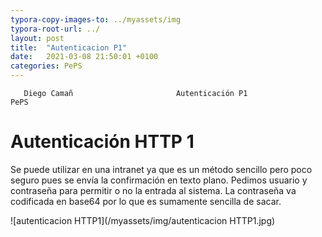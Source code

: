 ```yaml
---
typora-copy-images-to: ../myassets/img
typora-root-url: ../
layout: post
title:  "Autenticacion P1"
date:   2021-03-08 21:50:01 +0100
categories: PePS
---
```


       Diego Camañ                       Autenticación P1                          PePS   

#                                                                                       Autenticación HTTP 1



Se puede utilizar en una intranet ya que es un método sencillo pero poco seguro pues se envía la confirmación en texto plano. Pedimos usuario y contraseña para permitir o no la entrada al sistema. La contraseña va codificada en base64 por lo que es sumamente sencilla de sacar.



![autenticacion HTTP1](/myassets/img/autenticacion HTTP1.jpg)



